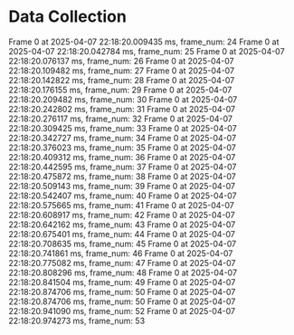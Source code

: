 # Data Collection
Frame 0 at 2025-04-07 22:18:20.009435 ms, frame_num: 24
Frame 0 at 2025-04-07 22:18:20.042784 ms, frame_num: 25
Frame 0 at 2025-04-07 22:18:20.076137 ms, frame_num: 26
Frame 0 at 2025-04-07 22:18:20.109482 ms, frame_num: 27
Frame 0 at 2025-04-07 22:18:20.142822 ms, frame_num: 28
Frame 0 at 2025-04-07 22:18:20.176155 ms, frame_num: 29
Frame 0 at 2025-04-07 22:18:20.209482 ms, frame_num: 30
Frame 0 at 2025-04-07 22:18:20.242802 ms, frame_num: 31
Frame 0 at 2025-04-07 22:18:20.276117 ms, frame_num: 32
Frame 0 at 2025-04-07 22:18:20.309425 ms, frame_num: 33
Frame 0 at 2025-04-07 22:18:20.342727 ms, frame_num: 34
Frame 0 at 2025-04-07 22:18:20.376023 ms, frame_num: 35
Frame 0 at 2025-04-07 22:18:20.409312 ms, frame_num: 36
Frame 0 at 2025-04-07 22:18:20.442595 ms, frame_num: 37
Frame 0 at 2025-04-07 22:18:20.475872 ms, frame_num: 38
Frame 0 at 2025-04-07 22:18:20.509143 ms, frame_num: 39
Frame 0 at 2025-04-07 22:18:20.542407 ms, frame_num: 40
Frame 0 at 2025-04-07 22:18:20.575665 ms, frame_num: 41
Frame 0 at 2025-04-07 22:18:20.608917 ms, frame_num: 42
Frame 0 at 2025-04-07 22:18:20.642162 ms, frame_num: 43
Frame 0 at 2025-04-07 22:18:20.675401 ms, frame_num: 44
Frame 0 at 2025-04-07 22:18:20.708635 ms, frame_num: 45
Frame 0 at 2025-04-07 22:18:20.741861 ms, frame_num: 46
Frame 0 at 2025-04-07 22:18:20.775082 ms, frame_num: 47
Frame 0 at 2025-04-07 22:18:20.808296 ms, frame_num: 48
Frame 0 at 2025-04-07 22:18:20.841504 ms, frame_num: 49
Frame 0 at 2025-04-07 22:18:20.874706 ms, frame_num: 50
Frame 0 at 2025-04-07 22:18:20.874706 ms, frame_num: 50
Frame 0 at 2025-04-07 22:18:20.941090 ms, frame_num: 52
Frame 0 at 2025-04-07 22:18:20.974273 ms, frame_num: 53